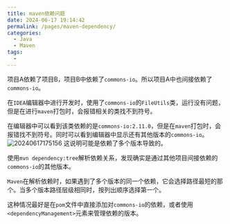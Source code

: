 ```yaml
---
title: maven依赖问题
date: 2024-06-17 19:14:42
permalink: /pages/maven-dependency/
categories:
  - Java
  - Maven
tags:
  - 
---
```



项目A依赖了项目B，项目B中依赖了`commons-io`。所以项目A中也间接依赖了`commons-io`。

在`IDEA`编辑器中进行开发时，使用了`commons-io`的`FileUtils`类，运行没有问题，但是在进行`maven`打包时，会报错相关的类找不到符号。

在编辑器中可以看到该类依赖的是`commons-io:2.11.0`，但是在`maven`打包时，会报错找不到符号。同时可以看到编辑器中显示还有其他版本的`commons-io`。
![20240617175156](https://s2.loli.net/2024/06/17/O1tAGhJTExq3bWr.png)
这说明可能是依赖了多个版本导致的。

使用`mvn dependency:tree`解析依赖关系，发现确实是通过其他项目间接依赖的`commons-io`的其他版本。

`Maven`在解析依赖时，如果遇到了多个版本的同一个依赖，它会选择路径最短的那个。当多个版本路径层级相同时，按列出顺序选择第一个。

这种情况最好是在`pom`文件中直接添加对`commons-io`的依赖，或者使用`<dependencyManagement>`元素来管理依赖的版本。